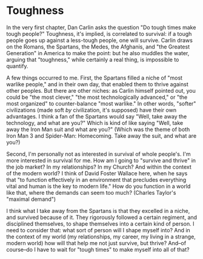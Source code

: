 # Toughness

In the very first chapter, Dan Carlin asks the question "Do tough times make tough people?" Toughness, it's implied, is correlated to survival: if a tough people goes up against a less-tough people, one will survive. Carlin draws on the Romans, the Spartans, the Medes, the Afghanis, and "the Greatest Generation" in America to make the point: but he also muddles the water, arguing that "toughness," while certainly a real thing, is impossible to quantify. 

A few things occurred to me. First, the Spartans filled a niche of "most warlike people," and in their own day, that enabled them to thrive against other peoples. But there are other niches: as Carlin himself pointed out, you could be "the most clever," "the most technologically advanced," or "the most organized" to counter-balance "most warlike." In other words, "softer" civilizations (made soft *by* civilization, it's supposed) have their own advantages. I think a fan of the Spartans would say "Well, take away the technology, and what are you?" Which is kind of like saying "Well, take away the Iron Man suit and what are you?" (Which was the theme of both Iron Man 3 and Spider-Man: Homecoming. Take away the suit, and what are you?)

Second, I'm personally not as interested in survival of whole people's. I'm more interested in survival for me. How am I going to "survive and thrive" in the job market? In my relationships? In my Church? And within the context of the modern world? I think of David Foster Wallace here, when he says that "to function effectively in an environment that precludes everything vital and human is the key to modern life." How do you function in a world like that, where the demands can seem too much? (Charles Taylor's "maximal demand")

I think what I take away from the Spartans is that they excelled in a niche, and survived because of it. They rigorously followed a certain regiment, and disciplined themselves, to shape themselves into a certain kind of person. I need to consider that: what sort of person will I shape myself into? And in the context of my world (my relationships, my career, my living in a strange, modern world) how will that help me not just survive, but thrive? And–of course–do I have to wait for "tough times" to make myself into all of that?